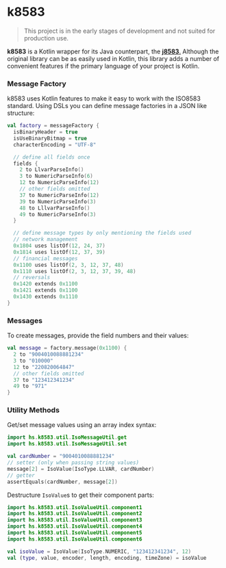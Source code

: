# k8583

> This project is in the early stages of development and not suited for production use.

**k8583** is a Kotlin wrapper for its Java counterpart, the [**j8583**.](https://bitbucket.org/chochos/j8583/src/master/) Although the original library can be
as easily used in Kotlin, this library adds a number of convenient features if the primary language of your project is Kotlin.

### Message Factory

k8583 uses Kotlin features to make it easy to work with the ISO8583 standard. Using DSLs you can define message factories in a JSON like structure:

```kotlin
val factory = messageFactory {
  isBinaryHeader = true
  isUseBinaryBitmap = true
  characterEncoding = "UTF-8"

  // define all fields once
  fields {
    2 to LlvarParseInfo()
    3 to NumericParseInfo(6)
    12 to NumericParseInfo(12)
    // other fields omitted
    37 to NumericParseInfo(12)
    39 to NumericParseInfo(3)
    48 to LllvarParseInfo()
    49 to NumericParseInfo(3)
  }

  // define message types by only mentioning the fields used
  // network management
  0x1804 uses listOf(12, 24, 37)
  0x1814 uses listOf(12, 37, 39)
  // financial messages
  0x1100 uses listOf(2, 3, 12, 37, 48)
  0x1110 uses listOf(2, 3, 12, 37, 39, 48)
  // reversals
  0x1420 extends 0x1100
  0x1421 extends 0x1100
  0x1430 extends 0x1110
}
```

### Messages

To create messages, provide the field numbers and their values:

```kotlin
val message = factory.message(0x1100) {
  2 to "9004010088881234"
  3 to "010000"
  12 to "220820064847"
  // other fields omitted
  37 to "123412341234"
  49 to "971"
}
```

### Utility Methods

Get/set message values using an array index syntax:

```kotlin
import hs.k8583.util.IsoMessageUtil.get
import hs.k8583.util.IsoMessageUtil.set

val cardNumber = "9004010088881234"
// setter (only when passing string values)
message[2] = IsoValue(IsoType.LLVAR, cardNumber)
// getter
assertEquals(cardNumber, message[2])
```

Destructure `IsoValue`s to get their component parts:

```kotlin
import hs.k8583.util.IsoValueUtil.component1
import hs.k8583.util.IsoValueUtil.component2
import hs.k8583.util.IsoValueUtil.component3
import hs.k8583.util.IsoValueUtil.component4
import hs.k8583.util.IsoValueUtil.component5
import hs.k8583.util.IsoValueUtil.component6

val isoValue = IsoValue(IsoType.NUMERIC, "123412341234", 12)
val (type, value, encoder, length, encoding, timeZone) = isoValue
```

